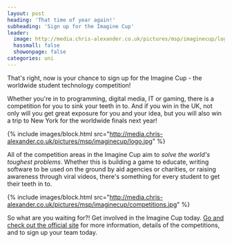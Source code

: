 ```yaml
---
layout: post
heading: 'That time of year again!'
subheading: 'Sign up for the Imagine Cup'
leader:
  image: http://media.chris-alexander.co.uk/pictures/msp/imaginecup/logo.jpg
  hassmall: false
  showonpage: false
categories: uni
---
```


That's right, now is your chance to sign up for the Imagine Cup - the worldwide student technology competition!

Whether you're in to programming, digital media, IT or gaming, there is a competition for you to sink your teeth in to. And if you win in the UK, not only will you get great exposure for you and your idea, but you will also win a trip to New York for the worldwide finals next year!

{% include images/block.html src="http://media.chris-alexander.co.uk/pictures/msp/imaginecup/logo.jpg" %}

All of the competition areas in the Imagine Cup aim to *solve the world's toughest problems*. Whether this is building a game to educate, writing software to be used on the ground by aid agencies or charities, or raising awareness through viral videos, there's something for every student to get their teeth in to.

{% include images/block.html src="http://media.chris-alexander.co.uk/pictures/msp/imaginecup/competitions.jpg" %}

So what are you waiting for?! Get involved in the Imagine Cup today. [Go and check out the official site](http://imaginecup.com/) for more information, details of the competitions, and to sign up your team today.
